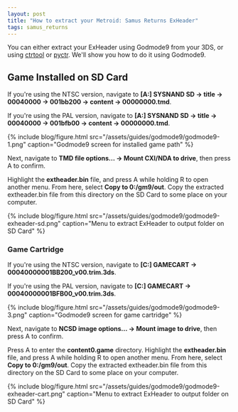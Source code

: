 ```yaml
---
layout: post
title: "How to extract your Metroid: Samus Returns ExHeader"
tags: samus_returns
---
```

You can either extract your ExHeader using Godmode9 from your 3DS, or using [ctrtool](https://github.com/3DSGuy/Project_CTR/releases/tag/ctrtool-v1.2.0) or [pyctr](https://github.com/ihaveamac/pyctr). We'll show you how to do it using Godmode9.

## Game Installed on SD Card

If you're using the NTSC version, navigate to **[A:] SYSNAND SD -> title -> 00040000 -> 001bb200 -> content -> 00000000.tmd**.

If you're using the PAL version, navigate to **[A:] SYSNAND SD -> title -> 00040000 -> 001bfb00 -> content -> 00000000.tmd**.

{% include blog/figure.html src="/assets/guides/godmode9/godmode9-1.png" caption="Godmode9 screen for installed game path" %}

Next, navigate to **TMD file options... -> Mount CXI/NDA to drive**, then press A to confirm.

Highlight the **extheader.bin** file, and press A while holding R to open another menu. From here, select **Copy to 0:/gm9/out**. Copy the extracted extheader.bin file from this directory on the SD Card to some place on your computer.

{% include blog/figure.html src="/assets/guides/godmode9/godmode9-exheader-sd.png" caption="Menu to extract ExHeader to output folder on SD Card" %}

### Game Cartridge

If you're using the NTSC version, navigate to **[C:] GAMECART -> 00040000001BB200_v00.trim.3ds**.

If you're using the PAL version, navigate to **[C:] GAMECART -> 00040000001BFB00_v00.trim.3ds**.

{% include blog/figure.html src="/assets/guides/godmode9/godmode9-3.png" caption="Godmode9 screen for game cartridge" %}

Next, navigate to **NCSD image options... -> Mount image to drive**, then press A to confirm.

Press A to enter the **content0.game** directory. Highlight the **extheader.bin** file, and press A while holding R to open another menu. From here, select **Copy to 0:/gm9/out**. Copy the extracted extheader.bin file from this directory on the SD Card to some place on your computer.

{% include blog/figure.html src="/assets/guides/godmode9/godmode9-exheader-cart.png" caption="Menu to extract ExHeader to output folder on SD Card" %}